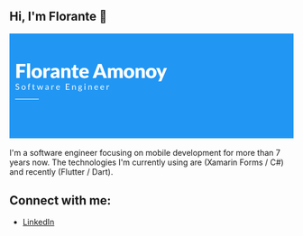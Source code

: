 ## Hi, I'm Florante 👋

![GitHub Logo](https://raw.githubusercontent.com/amonoyflow/amonoyflow/master/flow_banner.png)

I'm a software engineer focusing on mobile development for more than 7 years now. The technologies I'm currently using are (Xamarin Forms / C#) and recently (Flutter / Dart).

## Connect with me:
- <a href="https://www.linkedin.com/in/flowamonoy/">LinkedIn</a>
